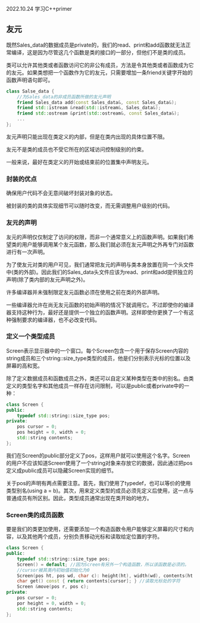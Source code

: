 2022.10.24
学习C++primer


## 友元
既然Sales_data的数据成员是private的，我们的read、print和add函数就无法正常编译，这是因为尽管这几个函数是类的接口的一部分，但他们不是类的成员。 

类可以允许其他类或者函数访问它的非公有成员，方法是令其他类或者函数成为它的友元。如果类想把一个函数作为它的友元，只需要增加一条friend关键字开始的函数声明语句即可。
```c++
class Salse_data {
    //为Sales_data的非成员函数所做的友元声明
    friend Sales_data add(const Sales_data&, const Sales_data&);
    friend std::istream &read(std::istream&, Sales_data&);
    friend std::ostream &print(std::ostream&, const Sales_data&);
    ...
};
```

友元声明只能出现在类定义的内部，但是在类内出现的具体位置不限。

友元不是类的成员也不受它所在的区域访问控制级别的约束。

一般来说，最好在类定义的开始或结束前的位置集中声明友元。

### 封装的优点
确保用户代码不会无意间破坏封装对象的状态。

被封装的类的具体实现细节可以随时改变，而无需调整用户级别的代码。

### 友元的声明
友元的声明仅仅制定了访问的权限，而非一个通常意义上的函数声明。如果我们希望类的用户能够调用某个友元函数，那么我们就必须在友元声明之外再专门对函数进行有一次声明。

为了使友元对类的用户可见，我们通常把友元的声明与类本身放置在同一个头文件中(类的外部)。因此我们的Sales_data头文件应该为read、print和add提供独立的声明(除了类内部的友元声明之外)。

许多编译器并未强制限定友元函数必须在使用之前在类的外部声明。

一些编译器允许在尚无友元函数的初始声明的情况下就调用它。不过即使你的编译器支持这种行为，最好还是提供一个独立的函数声明。这样即使你更换了一个有这种强制要求的编译器，也不必改变代码。

### 定义一个类型成员
Screen表示显示器中的一个窗口。每个Screen包含一个用于保存Screen内容的string成员和三个string::size_type类型的成员，他是们分别表示光标的位置以及屏幕的高和宽。

除了定义数据成员和函数成员之外，类还可以自定义某种类型在类中的别名。由类定义的类型名字和其他成员一样存在访问限制，可以是public或者private中的一种：

```c++
class Screen {
public:
    typedef std::string::size_type pos;
private:
    pos cursor = 0;
    pos height = 0, width = 0;
    std::string contents;
};
```

我们在Screen的public部分定义了pos，这样用户就可以使用这个名字。Screen的用户不应该知道Screen使用了一个string对象来存放它的数据，因此通过把pos定义成public成员可以隐藏Screen实现的细节。

关于pos的声明有两点需要注意。首先，我们使用了typedef，也可以等价的使用类型别名(using a = b)。其次，用来定义类型的成员必须先定义后使用，这一点与普通成员有所区别。因此，类型成员通常出现在类开始的地方。

### Screen类的成员函数
要是我们的类更加使用，还需要添加一个构造函数令用户能够定义屏幕的尺寸和内容，以及其他两个成员，分别负责移动光标和读取给定位置的字符。
```c++
class Screen {
public:
    typedef std::string::size_type pos;
    Screen() = default; //因为Screen有另外一个构造函数，所以该函数是必须的。
    //cursor被其类内初始值初始化为0
    Screen(pos ht, pos wd, char c): height(ht), width(wd), contents(ht *wd, c) { }
    char get() const { return contents[cursor]; } //读取光标处的字符
    Screen &move(pos r, pos c);
private:
    pos cursor = 0;
    por height = 0, width = 0;
    std::string contents;
};